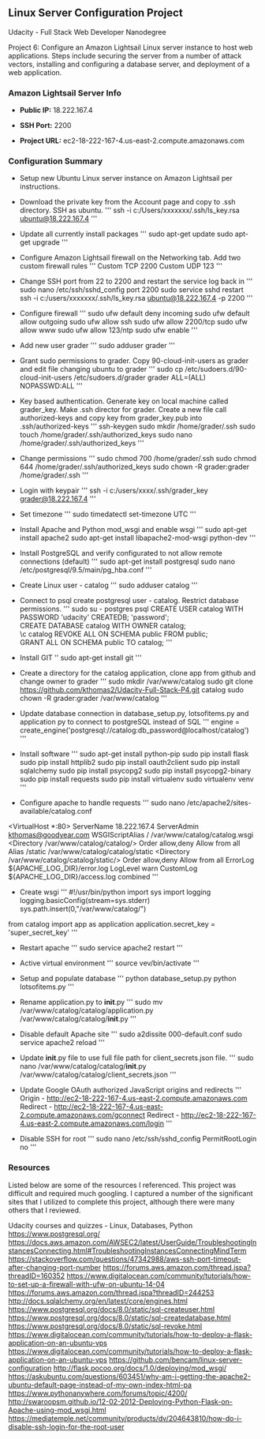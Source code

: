 ## Linux Server Configuration Project

Udacity - Full Stack Web Developer Nanodegree

Project 6: Configure an Amazon Lightsail Linux server instance to host web applications. Steps include securing the server from a number of attack vectors, installing and configuring a database server, and deployment of a web application.

### Amazon Lightsail Server Info

- **Public IP:** 18.222.167.4

- **SSH Port:** 2200

- **Project URL:** ec2-18-222-167-4.us-east-2.compute.amazonaws.com


### Configuration Summary

* Setup new Ubuntu Linux server instance on Amazon Lightsail per instructions.

* Download the private key from the Account page and copy to .ssh directory. SSH as ubuntu.
'''
ssh -i c:/Users/xxxxxxx/.ssh/ls_key.rsa ubuntu@18.222.167.4
'''

* Update all currently install packages
'''
sudo apt-get update
sudo apt-get upgrade
'''

* Configure Amazon Lightsail firewall on the Networking tab. Add two custom firewall rules
'''
Custom TCP 2200
Custom UDP 123
'''

* Change SSH port from 22 to 2200 and restart the service log back in
'''
sudo nano /etc/ssh/sshd_config
port 2200
sudo service sshd restart
ssh -i c:/users/xxxxxxx/.ssh/ls_key.rsa ubuntu@18.222.167.4 -p 2200
'''

* Configure firewall
'''
sudo ufw default deny incoming
sudo ufw default allow outgoing
sudo ufw allow ssh
sudo ufw allow 2200/tcp
sudo ufw allow www
sudo ufw allow 123/ntp
sudo ufw enable
'''

* Add new user grader
'''
sudo adduser grader
'''

* Grant sudo permissions to grader. Copy 90-cloud-init-users as grader and edit file changing ubuntu to grader
'''
sudo cp /etc/sudoers.d/90-cloud-init-users /etc/sudoers.d/grader
grader ALL=(ALL) NOPASSWD:ALL
'''

* Key based authentication. Generate key on local machine called grader_key. Make .ssh director for grader. Create a new file call authorized-keys and copy key from grader_key.pub into .ssh/authorized-keys
'''
ssh-keygen
sudo mkdir /home/grader/.ssh
sudo touch /home/grader/.ssh/authorized_keys
sudo nano /home/grader/.ssh/authorized_keys
'''

* Change permissions
'''
sudo chmod 700 /home/grader/.ssh
sudo chmod 644 /home/grader/.ssh/authorized_keys
sudo chown -R grader:grader /home/grader/.ssh
'''

* Login with keypair
'''
ssh -i c:/users/xxxx/.ssh/grader_key grader@18.222.167.4
'''

* Set timezone
'''
sudo timedatectl set-timezone UTC
'''

* Install Apache and Python mod_wsgi and enable wsgi
'''
sudo apt-get install apache2
sudo apt-get install libapache2-mod-wsgi python-dev
'''

* Install PostgreSQL and verify configurated to not allow remote connections (default)
'''
sudo apt-get install postgresql
sudo nano /etc/postgresql/9.5/main/pg_hba.conf
'''

* Create Linux user - catalog
'''
sudo adduser catalog
'''

* Connect to psql create postgresql user - catalog. Restrict database permissions.
'''
sudo su - postgres
psql
CREATE USER catalog WITH PASSWORD 'udacity' CREATEDB; 'password';  
CREATE DATABASE catalog WITH OWNER catalog;  
\c catalog
REVOKE ALL ON SCHEMA public FROM public;  
GRANT ALL ON SCHEMA public TO catalog;
'''

* Install GIT
''
sudo apt-get install git
'''

* Create a directory for the catalog application, clone app from github and change owner to grader
'''
sudo mkdir /var/www/catalog
sudo git clone https://github.com/kthomas2/Udacity-Full-Stack-P4.git catalog
sudo chown -R grader:grader /var/www/catalog
'''

* Update database connection in database_setup.py, lotsofitems.py and application py to connect to postgreSQL instead of SQL
'''
engine = create_engine('postgresql://catalog:db_password@localhost/catalog')
'''

* Install software
'''
sudo apt-get install python-pip
sudo pip install flask
sudo pip install httplib2
sudo pip install oauth2client
sudo pip install sqlalchemy
sudo pip install psycopg2
sudo pip install psycopg2-binary
sudo pip install requests
sudo pip install virtualenv
sudo virtualenv venv
'''

* Configure apache to handle requests
'''
sudo nano /etc/apache2/sites-available/catalog.conf

<VirtualHost *:80>
		ServerName 18.222.167.4
		ServerAdmin kthomas@goodyear.com
		WSGIScriptAlias / /var/www/catalog/catalog.wsgi
		<Directory /var/www/catalog/catalog/>
			Order allow,deny
			Allow from all
		</Directory>
		Alias /static /var/www/catalog/catalog/static
		<Directory /var/www/catalog/catalog/static/>
			Order allow,deny
			Allow from all
		</Directory>
		ErrorLog ${APACHE_LOG_DIR}/error.log
		LogLevel warn
		CustomLog ${APACHE_LOG_DIR}/access.log combined
</VirtualHost>
'''

* Create wsgi
'''
#!/usr/bin/python
import sys
import logging
logging.basicConfig(stream=sys.stderr)
sys.path.insert(0,"/var/www/catalog/")

from catalog import app as application
application.secret_key = 'super_secret_key'
'''

* Restart apache
'''
sudo service apache2 restart
'''

* Active virtual environment
'''
source vev/bin/activate
'''

* Setup and populate database
'''
python database_setup.py
python lotsofitems.py
'''

* Rename application.py to __init__.py
'''
sudo mv /var/www/catalog/catalog/application.py /var/www/catalog/catalog/__init__.py
'''

* Disable default Apache site
'''
sudo a2dissite 000-default.conf
sudo service apache2 reload
'''

* Update __init__.py file to use full file path for client_secrets.json file.
'''
sudo nano /var/www/catalog/catalog/__init__.py
/var/www/catalog/catalog/client_secrets.json
'''

* Update Google OAuth authorized JavaScript origins and redirects
'''
Origin - http://ec2-18-222-167-4.us-east-2.compute.amazonaws.com
Redirect - http://ec2-18-222-167-4.us-east-2.compute.amazonaws.com/gconnect
Redirect - http://ec2-18-222-167-4.us-east-2.compute.amazonaws.com/login
'''

* Disable SSH for root 
'''
sudo nano /etc/ssh/sshd_config
PermitRootLogin no
'''

### Resources
Listed below are some of the resources I referenced. This project was difficult and required much googling. I captured a number of the significant sites that I utilized to complete this project, although there were many others that I reviewed.

Udacity courses and quizzes -  Linux, Databases, Python
https://www.postgresql.org/
https://docs.aws.amazon.com/AWSEC2/latest/UserGuide/TroubleshootingInstancesConnecting.html#TroubleshootingInstancesConnectingMindTerm
https://stackoverflow.com/questions/47342988/aws-ssh-port-timeout-after-changing-port-number
https://forums.aws.amazon.com/thread.jspa?threadID=160352
https://www.digitalocean.com/community/tutorials/how-to-set-up-a-firewall-with-ufw-on-ubuntu-14-04
https://forums.aws.amazon.com/thread.jspa?threadID=244253
http://docs.sqlalchemy.org/en/latest/core/engines.html
https://www.postgresql.org/docs/8.0/static/sql-createuser.html
https://www.postgresql.org/docs/8.0/static/sql-createdatabase.html
https://www.postgresql.org/docs/8.0/static/sql-revoke.html
https://www.digitalocean.com/community/tutorials/how-to-deploy-a-flask-application-on-an-ubuntu-vps
https://www.digitalocean.com/community/tutorials/how-to-deploy-a-flask-application-on-an-ubuntu-vps
https://github.com/bencam/linux-server-configuration
http://flask.pocoo.org/docs/1.0/deploying/mod_wsgi/
https://askubuntu.com/questions/603451/why-am-i-getting-the-apache2-ubuntu-default-page-instead-of-my-own-index-html-pa
https://www.pythonanywhere.com/forums/topic/4200/
http://swaroopsm.github.io/12-02-2012-Deploying-Python-Flask-on-Apache-using-mod_wsgi.html
https://mediatemple.net/community/products/dv/204643810/how-do-i-disable-ssh-login-for-the-root-user





